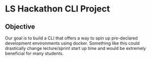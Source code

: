 # **LS Hackathon CLI Project**

## Objective
Our goal is to build a CLI that offers a way to spin up pre-declared development environments using docker. Something like this could drastically change lecture/sprint start up time and would be extremely beneficial for many students.